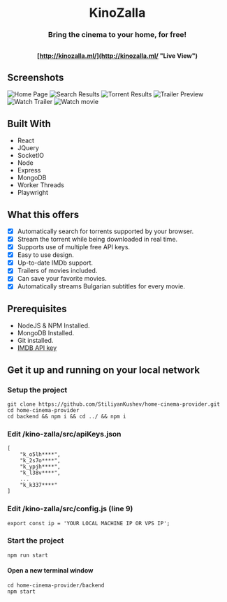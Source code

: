 <h1 align="center">KinoZalla</h1>
<h3 align="center">Bring the cinema to your home, for free!</h4>

## <h4 align="center">[http://kinozalla.ml/](http://kinozalla.ml/ "Live View")</h4>

## Screenshots

![Home Page](https://i.imgur.com/tVEmoYe.png)
![Search Results](https://i.imgur.com/CkgobQV.png)
![Torrent Results](https://i.imgur.com/LAjoNz6.png)
![Trailer Preview](https://i.imgur.com/G9gLZnH.png)
![Watch Trailer](https://i.imgur.com/7qUN80n.png)
![Watch movie](https://i.imgur.com/qw0cbjq.png)

## Built With

- React
- JQuery
- SocketIO
- Node
- Express
- MongoDB
- Worker Threads
- Playwright

## What this offers

- [x] Automatically search for torrents supported by your browser.
- [x] Stream the torrent while being downloaded in real time.
- [x] Supports use of multiple free  API keys. 
- [x] Easy to use design.
- [x] Up-to-date IMDb support.
- [x] Trailers of movies included.
- [x] Can save your favorite movies.
- [x] Automatically streams Bulgarian subtitles for every movie.

## Prerequisites
- NodeJS & NPM Installed.
- MongoDB Installed.
- Git installed.
- [IMDB API key](https://imdb-api.com/Identity/Account/Register)

## Get it up and running on your local network

### Setup the project
```
git clone https://github.com/StiliyanKushev/home-cinema-provider.git
cd home-cinema-provider
cd backend && npm i && cd ../ && npm i
```

### Edit /kino-zalla/src/apiKeys.json
```
[
	"k_o5lh****",
	"k_2s7o****",
	"k_ypjh****",
	"k_l38v****",
	...
	"k_k337****"
]
```

### Edit /kino-zalla/src/config.js (line 9)
```
export const ip = 'YOUR LOCAL MACHINE IP OR VPS IP';
```

### Start the project
```
npm run start
```
#### Open a new terminal window
```
cd home-cinema-provider/backend
npm start
```
